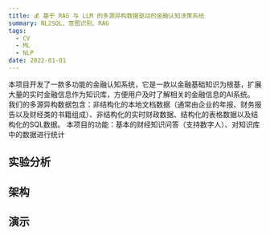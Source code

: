 ```yaml
---
title: 💰 基于 RAG 与 LLM 的多源异构数据驱动的金融认知决策系统
summary: NL2SQL、意图识别、RAG
tags:
  - CV
  - ML
  - NLP
date: 2022-01-01
---
```


本项目开发了一款多功能的金融认知系统，它是一款以金融基础知识为根基，扩展大量的实时金融信息作为知识库，方便用户及时了解相关的金融信息的AI系统。
我们的多源异构数据包含：非结构化的本地文档数据（通常由企业的年报、财务报告以及财经类的书籍组成）、非结构化的实时财政数据、结构化的表格数据以及结构化的SQL数据。
本项目的功能：基本的财经知识问答（支持数字人）、对知识库中的数据进行统计

## 实验分析

## 架构

## 演示
